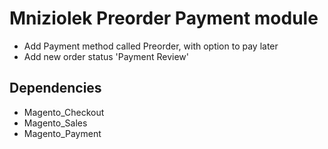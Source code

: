 # Mniziolek Preorder Payment module

- Add Payment method called Preorder, with option to pay later
- Add new order status 'Payment Review'

## Dependencies

- Magento_Checkout
- Magento_Sales
- Magento_Payment
